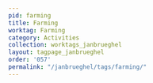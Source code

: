 ```yaml
---
pid: farming
title: Farming
worktag: Farming
category: Activities
collection: worktags_janbrueghel
layout: tagpage_janbrueghel
order: '057'
permalink: "/janbrueghel/tags/farming/"
---
```

